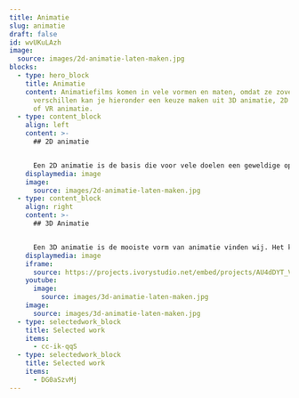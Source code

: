 ```yaml
---
title: Animatie
slug: animatie
draft: false
id: wvUKuLAzh
image:
  source: images/2d-animatie-laten-maken.jpg
blocks:
  - type: hero_block
    title: Animatie
    content: Animatiefilms komen in vele vormen en maten, omdat ze zoveel van elkaar
      verschillen kan je hieronder een keuze maken uit 3D animatie, 2D animatie
      of VR animatie.
  - type: content_block
    align: left
    content: >-
      ## 2D animatie


      Een 2D animatie is de basis die voor vele doelen een geweldige oplossing is. In je eigen huisstijl, uniek op maat gemaakt door onze animatoren. Lees meer over 2D animaties.
    displaymedia: image
    image:
      source: images/2d-animatie-laten-maken.jpg
  - type: content_block
    align: right
    content: >-
      ## 3D Animatie


      Een 3D animatie is de mooiste vorm van animatie vinden wij. Het kost wat meer tijd om te maken, maar het resultaat is verbluffend. Onze specialisten maken graag voor jou de meest gave 3D animaties! Lees hier meer over 3D animaties.
    displaymedia: image
    iframe:
      source: https://projects.ivorystudio.net/embed/projects/AU4dDYT_VFMk
    youtube:
      image:
        source: images/3d-animatie-laten-maken.jpg
    image:
      source: images/3d-animatie-laten-maken.jpg
  - type: selectedwork_block
    title: Selected work
    items:
      - cc-ik-qqS
  - type: selectedwork_block
    title: Selected work
    items:
      - DG0aSzvMj
---
```

